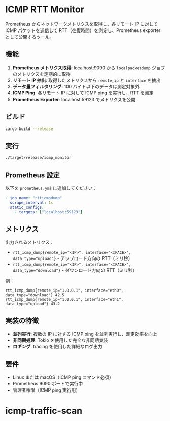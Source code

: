 # ICMP RTT Monitor

Prometheus からネットワークメトリクスを取得し、各リモート IP に対して ICMP パケットを送信して RTT（往復時間）を測定し、Prometheus exporter として公開するツール。

## 機能

1. **Prometheus メトリクス取得**: localhost:9090 から `localpacketdump` ジョブのメトリクスを定期的に取得
2. **リモート IP 抽出**: 取得したメトリクスから `remote_ip` と `interface` を抽出
3. **データ量フィルタリング**: 100 バイト以下のデータは測定対象外
4. **ICMP Ping**: 各リモート IP に対して ICMP ping を実行し、RTT を測定
5. **Prometheus Exporter**: localhost:59123 でメトリクスを公開

## ビルド

```bash
cargo build --release
```

## 実行

```bash
./target/release/icmp_monitor
```

## Prometheus 設定

以下を `prometheus.yml` に追加してください：

```yaml
- job_name: "rtticmpdump"
  scrape_interval: 1s
  static_configs:
    - targets: ["localhost:59123"]
```

## メトリクス

出力されるメトリクス：

- `rtt_icmp_dump{remote_ip="<IP>", interface="<IFACE>", data_type="upload"}` - アップロード方向の RTT（ミリ秒）
- `rtt_icmp_dump{remote_ip="<IP>", interface="<IFACE>", data_type="download"}` - ダウンロード方向の RTT（ミリ秒）

例：

```
rtt_icmp_dump{remote_ip="1.0.0.1", interface="eth0", data_type="download"} 42.5
rtt_icmp_dump{remote_ip="1.0.0.1", interface="eth1", data_type="upload"} 43.2
```

## 実装の特徴

- **並列実行**: 複数の IP に対する ICMP ping を並列実行し、測定効率を向上
- **非同期処理**: Tokio を使用した完全な非同期実装
- **ロギング**: tracing を使用した詳細なログ出力

## 要件

- Linux または macOS（ICMP ping コマンド必須）
- Prometheus 9090 ポートで実行中
- 管理者権限（ICMP ping 実行用）
# icmp-traffic-scan
